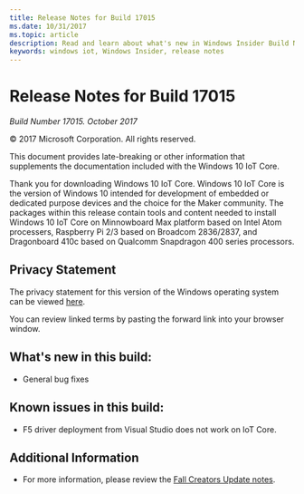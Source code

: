 ```yaml
---
title: Release Notes for Build 17015
ms.date: 10/31/2017
ms.topic: article
description: Read and learn about what's new in Windows Insider Build Number 17015.
keywords: windows iot, Windows Insider, release notes
---
```


# Release Notes for Build 17015

_Build Number 17015. October 2017_

&copy; 2017 Microsoft Corporation. All rights reserved.

This document provides late-breaking or other information that supplements the documentation included with the Windows 10 IoT Core.

Thank you for downloading Windows 10 IoT Core. Windows 10 IoT Core is the version of Windows 10 intended for development of embedded or dedicated purpose devices and the choice for the Maker community. The packages within this release contain tools and content needed to install Windows 10 IoT Core on Minnowboard Max platform based on Intel Atom processers, Raspberry Pi 2/3 based on Broadcom 2836/2837, and Dragonboard 410c based on Qualcomm Snapdragon 400 series processors.

## Privacy Statement
The privacy statement for this version of the Windows operating system can be viewed [here](http://go.microsoft.com/fwlink/?LinkId=506737).

You can review linked terms by pasting the forward link into your browser window.

## What's new in this build: 
* General bug fixes 

## Known issues in this build:
* F5 driver deployment from Visual Studio does not work on IoT Core. 

## Additional Information
* For more information, please review the [Fall Creators Update notes](https://docs.microsoft.com/windows/iot-core/release-notes/commercial/fallcreatorsupdate).
